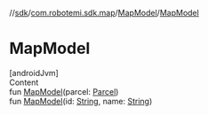 //[sdk](../../../index.md)/[com.robotemi.sdk.map](../index.md)/[MapModel](index.md)/[MapModel](-map-model.md)



# MapModel  
[androidJvm]  
Content  
fun [MapModel](-map-model.md)(parcel: [Parcel](https://developer.android.com/reference/kotlin/android/os/Parcel.html))  
fun [MapModel](-map-model.md)(id: [String](https://kotlinlang.org/api/latest/jvm/stdlib/kotlin/-string/index.html), name: [String](https://kotlinlang.org/api/latest/jvm/stdlib/kotlin/-string/index.html))  




